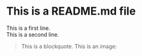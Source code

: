 # This is a README.md file

This is a first line.  
This is a second line.  
> This is a blockquote.
This is an image:  
